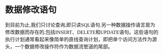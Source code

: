 # 数据修改语句
<font face="微软雅黑" size="3px">

到目前为止,我们只讨论查询,即只读SQL语句.另一种数据操作语言是为修改数据而存在的,包括INSERT、DELETE和UPDATE语句。这些语句的执行计划通常看起来像简单的直线查询计划，即把单个访问方法作为源头，一个数据修改操作符作为数据流管道的尾部。

